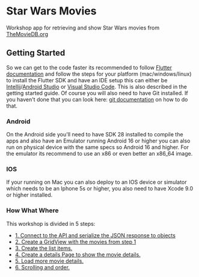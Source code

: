 # Star Wars Movies

Workshop app for retrieving and show Star Wars movies from [TheMovieDB.org](https://www.themoviedb.org/)

## Getting Started

So we can get to the code faster its recommended to follow [Flutter documentation](https://flutter.io/get-started/install/) and follow the steps for your platform (mac/windows/linux) to install the Flutter SDK and have an IDE setup this can either be [Intellij](https://www.jetbrains.com/idea/)/[Android Studio](https://developer.android.com/studio/) or [Visual Studio Code](https://code.visualstudio.com/). This is also described in the getting started guide. Of course you will also need to have Git installed. If you haven't done that you can look here: [git documentation](https://git-scm.com/book/en/v2/Getting-Started-Installing-Git) on how to do that.

### Android
On the Android side you'll need to have SDK 28 installed to compile the apps and also have an Emulator running Android 16 or higher you can also run on physical device with the same specs so Android 16 and higher. For the emulator its recommend to use an x86 or even better an x86_64 image.

### IOS
If your running on Mac you can also deploy to an IOS device or simulator which needs to be an Iphone 5s or higher, you also need to have Xcode 9.0 or higher installed.

### How What Where
This workshop is divided in 5 steps:

* [1. Connect to the API and serialize the JSON response to objects](step-1.md) 
* [2. Create a GridView with the movies from step 1](step-2.md)
* [3. Create the list items.](step-3.md)
* [4. Create a details Page to show the movie details.](step-4.md)
* [5. Load more movie details.](step-5.md)
* [6. Scrolling and order.](step-6.md)
